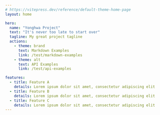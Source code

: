 ```yaml
---
# https://vitepress.dev/reference/default-theme-home-page
layout: home

hero:
  name: "Yonghwa Project"
  text: "It's never too late to start over"
  tagline: My great project tagline
  actions:
    - theme: brand
      text: Markdown Examples
      link: /test/markdown-examples
    - theme: alt
      text: API Examples
      link: /test/api-examples

features:
  - title: Feature A
    details: Lorem ipsum dolor sit amet, consectetur adipiscing elit
  - title: Feature B
    details: Lorem ipsum dolor sit amet, consectetur adipiscing elit
  - title: Feature C
    details: Lorem ipsum dolor sit amet, consectetur adipiscing elit
---
```


